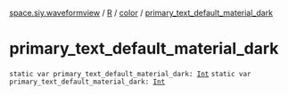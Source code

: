[space.siy.waveformview](../../index.md) / [R](../index.md) / [color](index.md) / [primary_text_default_material_dark](./primary_text_default_material_dark.md)

# primary_text_default_material_dark

`static var primary_text_default_material_dark: `[`Int`](https://kotlinlang.org/api/latest/jvm/stdlib/kotlin/-int/index.html)
`static var primary_text_default_material_dark: `[`Int`](https://kotlinlang.org/api/latest/jvm/stdlib/kotlin/-int/index.html)